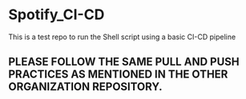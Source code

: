 # Spotify_CI-CD
This is a test repo to run the Shell script using a basic CI-CD pipeline

## PLEASE FOLLOW THE SAME PULL AND PUSH PRACTICES AS MENTIONED IN THE OTHER ORGANIZATION REPOSITORY.
